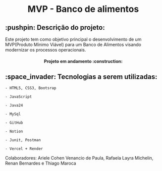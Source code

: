 <h1 align="center"> MVP - Banco de alimentos </h1>
<h2> :pushpin: Descrição do projeto:</h2>
<p>Este projeto tem como objetivo principal o desenvolvimento de um MVP(Produto Mínimo Viável) para um Banco de Alimentos visando modernizar os processos operacionais.
</p>
<h4 align="center"> Projeto em andamento :construction: </h4>

<h2> :space_invader: Tecnologias a serem utilizadas:</h2>

`- HTML5, CSS3, Bootsrap`

`- JavaScript`

`- Java24`

`- MySql`

`- GitHub`

`- Notion`

`- Junit, Postman`

`- Vercel + Render`



<p>Colaboradores: Ariele Cohen Venancio de Paula, Rafaela Layra Michelin, Renan Bernardes e Thiago Maroca </p>
